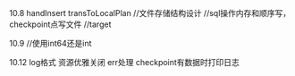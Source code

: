 10.8
handInsert
transToLocalPlan
//文件存储结构设计
//sql操作内存和顺序写，checkpoint点写文件
//target

10.9
//使用int64还是int

10.12
log格式
资源优雅关闭
err处理
checkpoint有数据时打印日志
